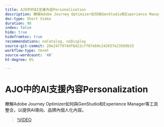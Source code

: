 ```yaml
---
title: AJO中的AI支援內容Personalization
description: 瞭解Adobe Journey Optimizer如何與GenStudio和Experience Manager等工具整合，以提供AI導向、品牌內個人化內容。
doc-type: Short Video
duration: 98
index: false
hide: true
hidefromtoc: true
recommendations: noCatalog, noDisplay
source-git-commit: 28e2477974df6d22cff87eb9c242657e23569b15
workflow-type: tm+mt
source-wordcount: '48'
ht-degree: 0%

---
```



# AJO中的AI支援內容Personalization

瞭解Adobe Journey Optimizer如何與GenStudio和Experience Manager等工具整合，以提供AI導向、品牌內個人化內容。

<!-- 62_S520_3442520_97_aipowered-content-personalization-in-ajo -->
>[!VIDEO](https://video.tv.adobe.com/v/3460161/?learn=on&enablevpops=true&captions=chi_hant)
